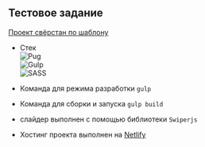 ## Тестовое задание
[Проект свёрстан по шаблону](https://www.figma.com/file/DhR9a9oX1gHhPcga5Dat6E/GetMoney-Тестовое-Верстка?node-id=701%3A601&mode=dev)
- Стек  
  ![Pug](https://img.shields.io/badge/Pug-eeeeee?style=for-the-badge&logo=Pug&logoColor=a86454)  
  ![Gulp](https://img.shields.io/badge/Gulp-eeeeee?style=for-the-badge&logo=Gulp&logoColor=798aff)  
  ![SASS](https://img.shields.io/badge/SASS-eeeeee?style=for-the-badge&logo=SASS&logoColor=bf4080)  
 

- Команда для режима разработки `gulp`
- Команда для сборки и запуска `gulp build`
- слайдер выполнен с помощью библиотеки `Swiperjs`
- Хостинг проекта выполнен на [Netlify](https://my-trunk--effervescent-taiyaki-fe08e9.netlify.app)
